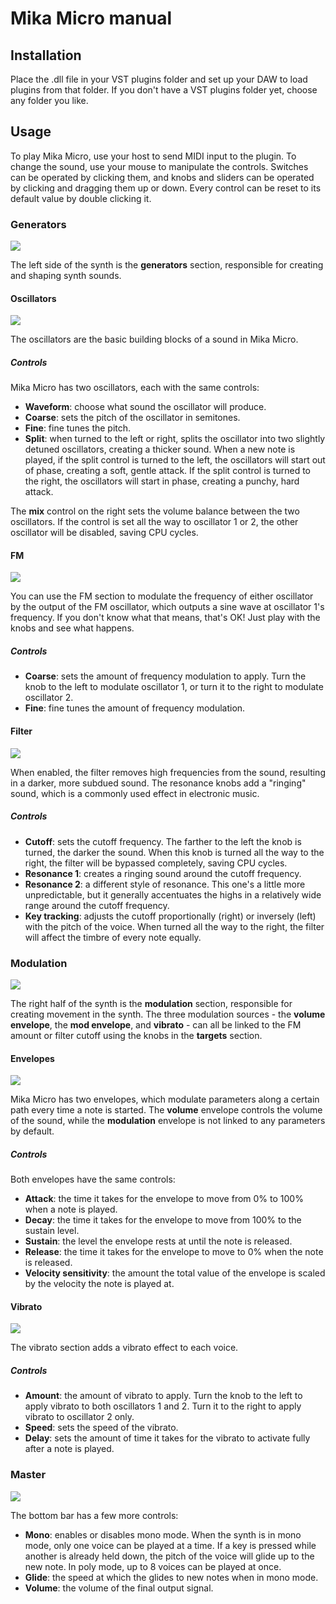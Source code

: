 # Mika Micro manual

## Installation

Place the .dll file in your VST plugins folder and set up your DAW to load plugins from that folder. If you don't have a VST plugins folder yet, choose any folder you like.

## Usage

To play Mika Micro, use your host to send MIDI input to the plugin. To change the sound, use your mouse to manipulate the controls. Switches can be operated by clicking them, and knobs and sliders can be operated by clicking and dragging them up or down. Every control can be reset to its default value by double clicking it.

### Generators
![](images/generators.png)

The left side of the synth is the **generators** section, responsible for creating and shaping synth sounds.

#### Oscillators

![](images/oscillators.png)

The oscillators are the basic building blocks of a sound in Mika Micro.

##### Controls
Mika Micro has two oscillators, each with the same controls:
- **Waveform**: choose what sound the oscillator will produce.
- **Coarse**: sets the pitch of the oscillator in semitones.
- **Fine**: fine tunes the pitch.
- **Split**: when turned to the left or right, splits the oscillator into two slightly detuned oscillators, creating a thicker sound. When a new note is played, if the split control is turned to the left, the oscillators will start out of phase, creating a soft, gentle attack. If the split control is turned to the right, the oscillators will start in phase, creating a punchy, hard attack.

The **mix** control on the right sets the volume balance between the two oscillators. If the control is set all the way to oscillator 1 or 2, the other oscillator will be disabled, saving CPU cycles.

#### FM

![](images/fm.png)

You can use the FM section to modulate the frequency of either oscillator by the output of the FM oscillator, which outputs a sine wave at oscillator 1's frequency. If you don't know what that means, that's OK! Just play with the knobs and see what happens.

##### Controls
- **Coarse**: sets the amount of frequency modulation to apply. Turn the knob to the left to modulate oscillator 1, or turn it to the right to modulate oscillator 2.
- **Fine**: fine tunes the amount of frequency modulation.

#### Filter

![](images/filter.png)

When enabled, the filter removes high frequencies from the sound, resulting in a darker, more subdued sound. The resonance knobs add a "ringing" sound, which is a commonly used effect in electronic music.

##### Controls
- **Cutoff**: sets the cutoff frequency. The farther to the left the knob is turned, the darker the sound. When this knob is turned all the way to the right, the filter will be bypassed completely, saving CPU cycles.
- **Resonance 1**: creates a ringing sound around the cutoff frequency.
- **Resonance 2**: a different style of resonance. This one's a little more unpredictable, but it generally accentuates the highs in a relatively wide range around the cutoff frequency.
- **Key tracking**: adjusts the cutoff proportionally (right) or inversely (left) with the pitch of the voice. When turned all the way to the right, the filter will affect the timbre of every note equally.

### Modulation

![](images/modulation.png)

The right half of the synth is the **modulation** section, responsible for creating movement in the synth. The three modulation sources - the **volume envelope**, the **mod envelope**, and **vibrato** - can all be linked to the FM amount or filter cutoff using the knobs in the **targets** section.

#### Envelopes

![](images/envelopes.png)

Mika Micro has two envelopes, which modulate parameters along a certain path every time a note is started. The **volume** envelope controls the volume of the sound, while the **modulation** envelope is not linked to any parameters by default.

##### Controls
Both envelopes have the same controls:
- **Attack**: the time it takes for the envelope to move from 0% to 100% when a note is played.
- **Decay**: the time it takes for the envelope to move from 100% to the sustain level.
- **Sustain**: the level the envelope rests at until the note is released.
- **Release**: the time it takes for the envelope to move to 0% when the note is released.
- **Velocity sensitivity**: the amount the total value of the envelope is scaled by the velocity the note is played at.

#### Vibrato

![](images/vibrato.png)

The vibrato section adds a vibrato effect to each voice.

##### Controls
- **Amount**: the amount of vibrato to apply. Turn the knob to the left to apply vibrato to both oscillators 1 and 2. Turn it to the right to apply vibrato to oscillator 2 only.
- **Speed**: sets the speed of the vibrato.
- **Delay**: sets the amount of time it takes for the vibrato to activate fully after a note is played.

### Master

![](images/master.png)

The bottom bar has a few more controls:
- **Mono**: enables or disables mono mode. When the synth is in mono mode, only one voice can be played at a time. If a key is pressed while another is already held down, the pitch of the voice will glide up to the new note. In poly mode, up to 8 voices can be played at once.
- **Glide**: the speed at which the glides to new notes when in mono mode.
- **Volume**: the volume of the final output signal.